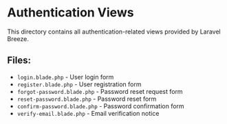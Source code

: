 # Authentication Views

This directory contains all authentication-related views provided by Laravel Breeze.

## Files:

-   `login.blade.php` - User login form
-   `register.blade.php` - User registration form
-   `forgot-password.blade.php` - Password reset request form
-   `reset-password.blade.php` - Password reset form
-   `confirm-password.blade.php` - Password confirmation form
-   `verify-email.blade.php` - Email verification notice
